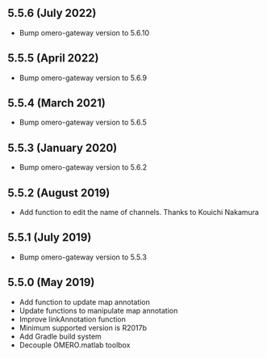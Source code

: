 5.5.6 (July 2022)
-----------------

- Bump omero-gateway version to 5.6.10

5.5.5 (April 2022)
------------------

- Bump omero-gateway version to 5.6.9

5.5.4 (March 2021)
------------------

- Bump omero-gateway version to 5.6.5

5.5.3 (January 2020)
--------------------

- Bump omero-gateway version to 5.6.2

5.5.2 (August 2019)
-------------------

- Add function to edit the name of channels. Thanks to Kouichi Nakamura


5.5.1 (July 2019)
----------------

- Bump omero-gateway version to 5.5.3

5.5.0 (May 2019)
----------------

- Add function to update map annotation
- Update functions to manipulate map annotation
- Improve linkAnnotation function
- Minimum supported version is R2017b
- Add Gradle build system
- Decouple OMERO.matlab toolbox
